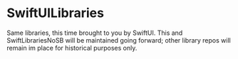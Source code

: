 # SwiftUILibraries
Same libraries, this time brought to you by SwiftUI. This and SwiftLibrariesNoSB will be maintained going forward; other library repos will remain im place for historical purposes only.
